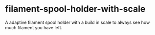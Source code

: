 # filament-spool-holder-with-scale
A adaptive filament spool holder with a build in scale to always see how much filament you have left.
